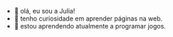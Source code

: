 - 👋 olá, eu sou a Julia!
- 👀 tenho curiosidade em aprender páginas na web.
- 🌱 estou aprendendo atualmente a programar jogos.

